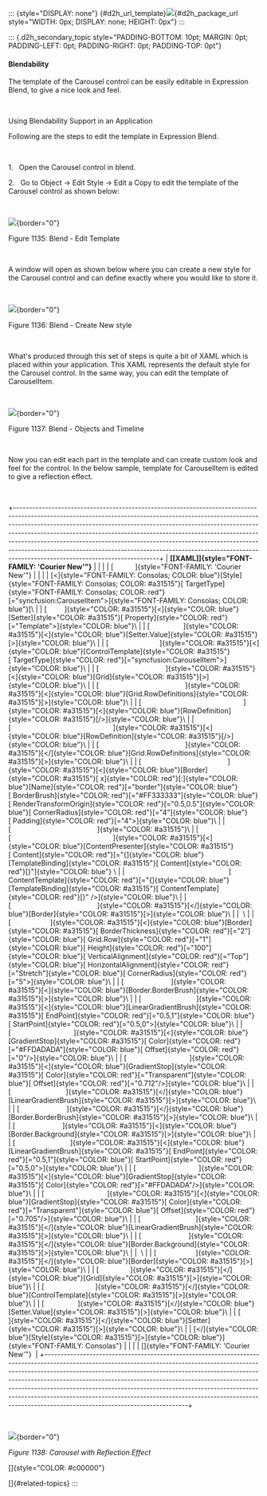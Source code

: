 ::: {style="DISPLAY: none"}
[](ms-xhelp:///?Id=d2h_url_template){#d2h_url_template}![](!package_url!){#d2h_package_url style="WIDTH: 0px; DISPLAY: none; HEIGHT: 0px"}
:::

::: {.d2h_secondary_topic style="PADDING-BOTTOM: 10pt; MARGIN: 0pt; PADDING-LEFT: 0pt; PADDING-RIGHT: 0pt; PADDING-TOP: 0pt"}
#### Blendability

The template of the Carousel control can be easily editable in Expression Blend, to give a nice look and feel.

 

Using Blendability Support in an Application

Following are the steps to edit the template in Expression Blend.

 

1.   Open the Carousel control in blend.

2.   Go to Object -\> Edit Style -\> Edit a Copy to edit the template of the Carousel control as shown below:

 

![](../ImagesExt/image261_221.png){border="0"}

Figure 1135: Blend - Edit Template

 

A window will open as shown below where you can create a new style for the Carousel control and can define exactly where you would like to store it.

 

![](../ImagesExt/image261_1029.png){border="0"}

Figure 1136: Blend - Create New style

 

What's produced through this set of steps is quite a bit of XAML which is placed within your application. This XAML represents the default style for the Carousel control. In the same way, you can edit the template of CarouselItem.

 

![](../ImagesExt/image261_1030.png){border="0"}

Figure 1137: Blend - Objects and Timeline

 

Now you can edit each part in the template and can create custom look and feel for the control. In the below sample, template for CarouselItem is edited to give a reflection effect.

 

+---------------------------------------------------------------------------------------------------------------------------------------------------------------------------------------------------------------------------------------------------------------------------------------------------------------------------------------------------------------------------------------------------------------------------------------------------------------------------------------------------------------------------------+
| **[\[XAML\]]{style="FONT-FAMILY: 'Courier New'"}**                                                                                                                                                                                                                                                                                                                                                                                                                                                                              |
|                                                                                                                                                                                                                                                                                                                                                                                                                                                                                                                                 |
| [           ]{style="FONT-FAMILY: 'Courier New'"}                                                                                                                                                                                                                                                                                                                                                                                                                                                                               |
|                                                                                                                                                                                                                                                                                                                                                                                                                                                                                                                                 |
| [\<]{style="FONT-FAMILY: Consolas; COLOR: blue"}[Style]{style="FONT-FAMILY: Consolas; COLOR: #a31515"}[ TargetType]{style="FONT-FAMILY: Consolas; COLOR: red"}[=\"syncfusion:CarouselItem\"\>]{style="FONT-FAMILY: Consolas; COLOR: blue"}[\                                                                                                                                                                                                                                                                                    |
| [         ]{style="COLOR: #a31515"}[\<]{style="COLOR: blue"}[Setter]{style="COLOR: #a31515"}[ Property]{style="COLOR: red"}[=\"Template\"\>]{style="COLOR: blue"}\                                                                                                                                                                                                                                                                                                                                                              |
| [                 ]{style="COLOR: #a31515"}[\<]{style="COLOR: blue"}[Setter.Value]{style="COLOR: #a31515"}[\>]{style="COLOR: blue"}\                                                                                                                                                                                                                                                                                                                                                                                            |
| [                          ]{style="COLOR: #a31515"}[\<]{style="COLOR: blue"}[ControlTemplate]{style="COLOR: #a31515"}[ TargetType]{style="COLOR: red"}[=\"syncfusion:CarouselItem\"\>]{style="COLOR: blue"}\                                                                                                                                                                                                                                                                                                                   |
| [                                  ]{style="COLOR: #a31515"}[\<]{style="COLOR: blue"}[Grid]{style="COLOR: #a31515"}[\>]{style="COLOR: blue"}\                                                                                                                                                                                                                                                                                                                                                                                   |
| [                                            ]{style="COLOR: #a31515"}[\<]{style="COLOR: blue"}[Grid.RowDefinitions]{style="COLOR: #a31515"}[\>]{style="COLOR: blue"}\                                                                                                                                                                                                                                                                                                                                                          |
| [                                                    ]{style="COLOR: #a31515"}[\<]{style="COLOR: blue"}[RowDefinition]{style="COLOR: #a31515"}[/\>]{style="COLOR: blue"}\                                                                                                                                                                                                                                                                                                                                                       |
| [                                                    ]{style="COLOR: #a31515"}[\<]{style="COLOR: blue"}[RowDefinition]{style="COLOR: #a31515"}[/\>]{style="COLOR: blue"}\                                                                                                                                                                                                                                                                                                                                                       |
| [                                            ]{style="COLOR: #a31515"}[\</]{style="COLOR: blue"}[Grid.RowDefinitions]{style="COLOR: #a31515"}[\>]{style="COLOR: blue"}\                                                                                                                                                                                                                                                                                                                                                         |
| [                                            ]{style="COLOR: #a31515"}[\<]{style="COLOR: blue"}[Border]{style="COLOR: #a31515"}[ x]{style="COLOR: red"}[:]{style="COLOR: blue"}[Name]{style="COLOR: red"}[=\"border\"]{style="COLOR: blue"}[ BorderBrush]{style="COLOR: red"}[=\"#FF333333\"]{style="COLOR: blue"}[ RenderTransformOrigin]{style="COLOR: red"}[=\"0.5,0.5\"]{style="COLOR: blue"}[ CornerRadius]{style="COLOR: red"}[=\"4\"]{style="COLOR: blue"}[ Padding]{style="COLOR: red"}[=\"4\"\>]{style="COLOR: blue"}\ |
| [                                            ]{style="COLOR: #a31515"}\                                                                                                                                                                                                                                                                                                                                                                                                                                                         |
| [                                                    ]{style="COLOR: #a31515"}[\<]{style="COLOR: blue"}[ContentPresenter]{style="COLOR: #a31515"}[ Content]{style="COLOR: red"}[=\"{]{style="COLOR: blue"}[TemplateBinding]{style="COLOR: #a31515"}[ Content]{style="COLOR: red"}[}\"]{style="COLOR: blue"} \                                                                                                                                                                                                                   |
|                                                     [         ContentTemplate]{style="COLOR: red"}[=\"{]{style="COLOR: blue"}[TemplateBinding]{style="COLOR: #a31515"}[ ContentTemplate]{style="COLOR: red"}[}\" /\>]{style="COLOR: blue"}\                                                                                                                                                                                                                                                                                     |
| [                                            ]{style="COLOR: #a31515"}[\</]{style="COLOR: blue"}[Border]{style="COLOR: #a31515"}[\>]{style="COLOR: blue"}\                                                                                                                                                                                                                                                                                                                                                                      |
|  \                                                                                                                                                                                                                                                                                                                                                                                                                                                                                                                              |
| [                    ]{style="COLOR: #a31515"}[\<]{style="COLOR: blue"}[Border]{style="COLOR: #a31515"}[ BorderThickness]{style="COLOR: red"}[=\"2\"]{style="COLOR: blue"}[ Grid.Row]{style="COLOR: red"}[=\"1\"]{style="COLOR: blue"}[ Height]{style="COLOR: red"}[=\"100\"]{style="COLOR: blue"}[ VerticalAlignment]{style="COLOR: red"}[=\"Top\"]{style="COLOR: blue"}[ HorizontalAlignment]{style="COLOR: red"}[=\"Stretch\"]{style="COLOR: blue"}[ CornerRadius]{style="COLOR: red"}[=\"5\"\>]{style="COLOR: blue"}\       |
| [                        ]{style="COLOR: #a31515"}[\<]{style="COLOR: blue"}[Border.BorderBrush]{style="COLOR: #a31515"}[\>]{style="COLOR: blue"}\                                                                                                                                                                                                                                                                                                                                                                               |
| [                            ]{style="COLOR: #a31515"}[\<]{style="COLOR: blue"}[LinearGradientBrush]{style="COLOR: #a31515"}[ EndPoint]{style="COLOR: red"}[=\"0.5,1\"]{style="COLOR: blue"}[ StartPoint]{style="COLOR: red"}[=\"0.5,0\"\>]{style="COLOR: blue"}\                                                                                                                                                                                                                                                               |
| [                                ]{style="COLOR: #a31515"}[\<]{style="COLOR: blue"}[GradientStop]{style="COLOR: #a31515"}[ Color]{style="COLOR: red"}[=\"#FFDADADA\"]{style="COLOR: blue"}[ Offset]{style="COLOR: red"}[=\"0\"/\>]{style="COLOR: blue"}\                                                                                                                                                                                                                                                                        |
| [                                ]{style="COLOR: #a31515"}[\<]{style="COLOR: blue"}[GradientStop]{style="COLOR: #a31515"}[ Color]{style="COLOR: red"}[=\"Transparent\"]{style="COLOR: blue"}[ Offset]{style="COLOR: red"}[=\"0.712\"/\>]{style="COLOR: blue"}\                                                                                                                                                                                                                                                                  |
| [                            ]{style="COLOR: #a31515"}[\</]{style="COLOR: blue"}[LinearGradientBrush]{style="COLOR: #a31515"}[\>]{style="COLOR: blue"}\                                                                                                                                                                                                                                                                                                                                                                         |
| [                        ]{style="COLOR: #a31515"}[\</]{style="COLOR: blue"}[Border.BorderBrush]{style="COLOR: #a31515"}[\>]{style="COLOR: blue"}\                                                                                                                                                                                                                                                                                                                                                                              |
| [                        ]{style="COLOR: #a31515"}[\<]{style="COLOR: blue"}[Border.Background]{style="COLOR: #a31515"}[\>]{style="COLOR: blue"}\                                                                                                                                                                                                                                                                                                                                                                                |
| [                            ]{style="COLOR: #a31515"}[\<]{style="COLOR: blue"}[LinearGradientBrush]{style="COLOR: #a31515"}[ EndPoint]{style="COLOR: red"}[=\"0.5,1\"]{style="COLOR: blue"}[ StartPoint]{style="COLOR: red"}[=\"0.5,0\"\>]{style="COLOR: blue"}\                                                                                                                                                                                                                                                               |
| [                                ]{style="COLOR: #a31515"}[\<]{style="COLOR: blue"}[GradientStop]{style="COLOR: #a31515"}[ Color]{style="COLOR: red"}[=\"#FFDADADA\"/\>]{style="COLOR: blue"}\                                                                                                                                                                                                                                                                                                                                  |
| [                                ]{style="COLOR: #a31515"}[\<]{style="COLOR: blue"}[GradientStop]{style="COLOR: #a31515"}[ Color]{style="COLOR: red"}[=\"Transparent\"]{style="COLOR: blue"}[ Offset]{style="COLOR: red"}[=\"0.705\"/\>]{style="COLOR: blue"}\                                                                                                                                                                                                                                                                  |
| [                            ]{style="COLOR: #a31515"}[\</]{style="COLOR: blue"}[LinearGradientBrush]{style="COLOR: #a31515"}[\>]{style="COLOR: blue"}\                                                                                                                                                                                                                                                                                                                                                                         |
| [                        ]{style="COLOR: #a31515"}[\</]{style="COLOR: blue"}[Border.Background]{style="COLOR: #a31515"}[\>]{style="COLOR: blue"}\                                                                                                                                                                                                                                                                                                                                                                               |
|  \                                                                                                                                                                                                                                                                                                                                                                                                                                                                                                                              |
| [                    ]{style="COLOR: #a31515"}[\</]{style="COLOR: blue"}[Border]{style="COLOR: #a31515"}[\>]{style="COLOR: blue"}\                                                                                                                                                                                                                                                                                                                                                                                              |
| [                ]{style="COLOR: #a31515"}[\</]{style="COLOR: blue"}[Grid]{style="COLOR: #a31515"}[\>]{style="COLOR: blue"}\                                                                                                                                                                                                                                                                                                                                                                                                    |
| [                          ]{style="COLOR: #a31515"}[\</]{style="COLOR: blue"}[ControlTemplate]{style="COLOR: #a31515"}[\>]{style="COLOR: blue"}\                                                                                                                                                                                                                                                                                                                                                                               |
| [                 ]{style="COLOR: #a31515"}[\</]{style="COLOR: blue"}[Setter.Value]{style="COLOR: #a31515"}[\>]{style="COLOR: blue"}\                                                                                                                                                                                                                                                                                                                                                                                           |
| [         ]{style="COLOR: #a31515"}[\</]{style="COLOR: blue"}[Setter]{style="COLOR: #a31515"}[\>]{style="COLOR: blue"}\                                                                                                                                                                                                                                                                                                                                                                                                         |
| [\</]{style="COLOR: blue"}[Style]{style="COLOR: #a31515"}[\>]{style="COLOR: blue"}]{style="FONT-FAMILY: Consolas"}                                                                                                                                                                                                                                                                                                                                                                                                              |
|                                                                                                                                                                                                                                                                                                                                                                                                                                                                                                                                 |
| []{style="FONT-FAMILY: 'Courier New'"}                                                                                                                                                                                                                                                                                                                                                                                                                                                                                          |
+---------------------------------------------------------------------------------------------------------------------------------------------------------------------------------------------------------------------------------------------------------------------------------------------------------------------------------------------------------------------------------------------------------------------------------------------------------------------------------------------------------------------------------+

 

![](../ImagesExt/image261_1031.png){border="0"}

*Figure* *1138: Carousel with Reflection Effect*

[]{style="COLOR: #c00000"} 

[]{#related-topics}
:::
